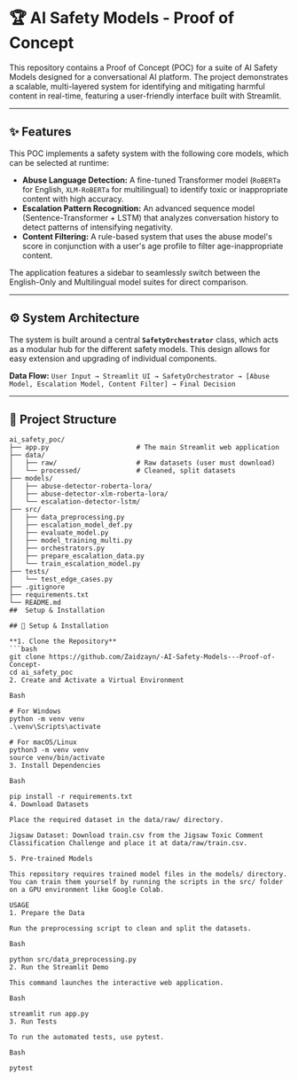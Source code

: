 # 🏆 AI Safety Models - Proof of Concept

This repository contains a Proof of Concept (POC) for a suite of AI Safety Models designed for a conversational AI platform. The project demonstrates a scalable, multi-layered system for identifying and mitigating harmful content in real-time, featuring a user-friendly interface built with Streamlit.

---

## ✨ Features

This POC implements a safety system with the following core models, which can be selected at runtime:

* **Abuse Language Detection:** A fine-tuned Transformer model (`RoBERTa` for English, `XLM-RoBERTa` for multilingual) to identify toxic or inappropriate content with high accuracy.
* **Escalation Pattern Recognition:** An advanced sequence model (Sentence-Transformer + LSTM) that analyzes conversation history to detect patterns of intensifying negativity.
* **Content Filtering:** A rule-based system that uses the abuse model's score in conjunction with a user's age profile to filter age-inappropriate content.

The application features a sidebar to seamlessly switch between the English-Only and Multilingual model suites for direct comparison.

---

## ⚙️ System Architecture

The system is built around a central **`SafetyOrchestrator`** class, which acts as a modular hub for the different safety models. This design allows for easy extension and upgrading of individual components.

**Data Flow:**
`User Input → Streamlit UI → SafetyOrchestrator → [Abuse Model, Escalation Model, Content Filter] → Final Decision`

---

## 📂 Project Structure

```text
ai_safety_poc/
├── app.py                      # The main Streamlit web application
├── data/
│   ├── raw/                    # Raw datasets (user must download)
│   └── processed/              # Cleaned, split datasets
├── models/
│   ├── abuse-detector-roberta-lora/
│   ├── abuse-detector-xlm-roberta-lora/
│   └── escalation-detector-lstm/
├── src/
│   ├── data_preprocessing.py
│   ├── escalation_model_def.py
│   ├── evaluate_model.py
│   ├── model_training_multi.py
│   ├── orchestrators.py
│   ├── prepare_escalation_data.py
│   └── train_escalation_model.py
├── tests/
│   └── test_edge_cases.py
├── .gitignore
├── requirements.txt
└── README.md
##  Setup & Installation

## 🚀 Setup & Installation

**1. Clone the Repository**
```bash
git clone https://github.com/Zaidzayn/-AI-Safety-Models---Proof-of-Concept-
cd ai_safety_poc
2. Create and Activate a Virtual Environment

Bash

# For Windows
python -m venv venv
.\venv\Scripts\activate

# For macOS/Linux
python3 -m venv venv
source venv/bin/activate
3. Install Dependencies

Bash

pip install -r requirements.txt
4. Download Datasets

Place the required dataset in the data/raw/ directory.

Jigsaw Dataset: Download train.csv from the Jigsaw Toxic Comment Classification Challenge and place it at data/raw/train.csv.

5. Pre-trained Models

This repository requires trained model files in the models/ directory. You can train them yourself by running the scripts in the src/ folder on a GPU environment like Google Colab.

USAGE
1. Prepare the Data

Run the preprocessing script to clean and split the datasets.

Bash

python src/data_preprocessing.py
2. Run the Streamlit Demo

This command launches the interactive web application.

Bash

streamlit run app.py
3. Run Tests

To run the automated tests, use pytest.

Bash

pytest
